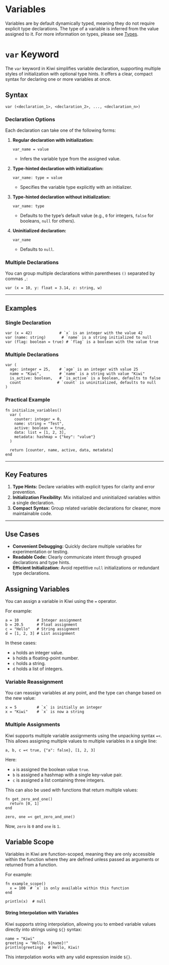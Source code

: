 # Variables

Variables are by default dynamically typed, meaning they do not require explicit type declarations. The type of a variable is inferred from the value assigned to it. For more information on types, please see [Types](types.md).

# `var` Keyword

The `var` keyword in Kiwi simplifies variable declaration, supporting multiple styles of initialization with optional type hints. It offers a clear, compact syntax for declaring one or more variables at once.

## Syntax

```kiwi
var (<declaration_1>, <declaration_2>, ..., <declaration_n>)
```

### Declaration Options
Each declaration can take one of the following forms:
1. **Regular declaration with initialization:**
   ```kiwi
   var_name = value
   ```
   - Infers the variable type from the assigned value.

2. **Type-hinted declaration with initialization:**
   ```kiwi
   var_name: type = value
   ```
   - Specifies the variable type explicitly with an initializer.

3. **Type-hinted declaration without initialization:**
   ```kiwi
   var_name: type
   ```
   - Defaults to the type’s default value (e.g., `0` for integers, `false` for booleans, `null` for others).

4. **Uninitialized declaration:**
   ```kiwi
   var_name
   ```
   - Defaults to `null`.

### Multiple Declarations
You can group multiple declarations within parentheses `()` separated by commas `,`:
```kiwi
var (x = 10, y: float = 3.14, z: string, w)
```

---

## Examples

### Single Declaration
```kiwi
var (x = 42)            # `x` is an integer with the value 42
var (name: string)       # `name` is a string initialized to null
var (flag: boolean = true) # `flag` is a boolean with the value true
```

### Multiple Declarations
```kiwi
var (
  age: integer = 25,    # `age` is an integer with value 25
  name = "Kiwi",        # `name` is a string with value "Kiwi"
  is_active: boolean,   # `is_active` is a boolean, defaults to false
  count                # `count` is uninitialized, defaults to null
)
```

### Practical Example
```kiwi
fn initialize_variables()
  var (
    counter: integer = 0,
    name: string = "Test",
    active: boolean = true,
    data: list = [1, 2, 3],
    metadata: hashmap = {"key": "value"}
  )

  return [counter, name, active, data, metadata]
end
```

---

## Key Features
1. **Type Hints:** Declare variables with explicit types for clarity and error prevention.
2. **Initialization Flexibility:** Mix initialized and uninitialized variables within a single declaration.
3. **Compact Syntax:** Group related variable declarations for cleaner, more maintainable code.

---

## Use Cases
- **Convenient Debugging:** Quickly declare multiple variables for experimentation or testing.
- **Readable Code:** Clearly communicate intent through grouped declarations and type hints.
- **Efficient Initialization:** Avoid repetitive `null` initializations or redundant type declarations.

## Assigning Variables

You can assign a variable in Kiwi using the `=` operator. 

For example:

```kiwi
a = 10        # Integer assignment
b = 20.5      # Float assignment
c = "Hello"   # String assignment
d = [1, 2, 3] # List assignment
```

In these cases:
- `a` holds an integer value.
- `b` holds a floating-point number.
- `c` holds a string.
- `d` holds a list of integers.

### Variable Reassignment
You can reassign variables at any point, and the type can change based on the new value:

```kiwi
x = 5         # `x` is initially an integer
x = "Kiwi"    # `x` is now a string
```

### Multiple Assignments
Kiwi supports multiple variable assignments using the unpacking syntax `=<`. This allows assigning multiple values to multiple variables in a single line:

```kiwi
a, b, c =< true, {"a": false}, [1, 2, 3]
```

Here:
- `a` is assigned the boolean value `true`.
- `b` is assigned a hashmap with a single key-value pair.
- `c` is assigned a list containing three integers.

This can also be used with functions that return multiple values:

```kiwi
fn get_zero_and_one()
  return [0, 1]
end

zero, one =< get_zero_and_one()
```

Now, `zero` is `0` and `one` is `1`.

## Variable Scope
Variables in Kiwi are function-scoped, meaning they are only accessible within the function where they are defined unless passed as arguments or returned from a function.

For example:

```kiwi
fn example_scope()
  x = 100  # `x` is only available within this function
end

println(x)  # null
```

#### String Interpolation with Variables
Kiwi supports string interpolation, allowing you to embed variable values directly into strings using `${}` syntax:

```kiwi
name = "Kiwi"
greeting = "Hello, ${name}!"
println(greeting)  # Hello, Kiwi!
```

This interpolation works with any valid expression inside `${}`.
